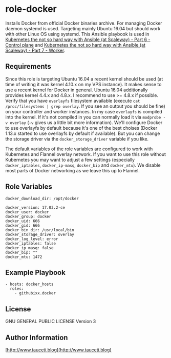 role-docker
===========

Installs Docker from official Docker binaries archive. For managing Docker daemon systemd is used. Targeting mainly Ubuntu 16.04 but should work with other Linux OS using systemd. This Ansible playbook is used in [Kubernetes the not so hard way with Ansible (at Scaleway) - Part 6 - Control plane](https://www.tauceti.blog/post/kubernetes-the-not-so-hard-way-with-ansible-at-scaleway-part-6/) and [Kubernetes the not so hard way with Ansible (at Scaleway) - Part 7 - Worker](https://www.tauceti.blog/post/kubernetes-the-not-so-hard-way-with-ansible-at-scaleway-part-7/).

Requirements
------------

Since this role is targeting Ubuntu 16.04 a recent kernel should be used (at time of writing it was kernel 4.10.x on my VPS instance). It makes sense to use a recent kernel for Docker in general. Ubuntu 16.04 additionally provides kernel 4.4.x and 4.8.x. I recommend to use >= 4.8.x if possible. Verify that you have `overlayfs` filesystem available (execute `cat /proc/filesystems | grep overlay`. If you see an output you should be fine) on your controller and worker instances. In my case `overlayfs` is compiled into the kernel. If it's not compiled in you can normally load it via `modprobe -v overlay` (`-v` gives us a little bit more information). We'll configure Docker to use overlayfs by default because it's one of the best choises (Docker 1.13.x started to use overlayfs by default if available). But you can change the storage driver via the `docker_storage_driver` variable if you like.

The default variables of the role variables are configured to work with Kubernetes and Flannel overlay network. If you want to use this role without Kubernetes you may want to adjust a few settings (especially `docker_iptables`, `docker_ip-masq`, `docker_bip` and `docker_mtu`). We disable most parts of Docker networking as we leave this up to Flannel.

Role Variables
--------------

```
docker_download_dir: /opt/docker

docker_version: 17.03.2-ce
docker_user: docker
docker_group: docker
docker_uid: 666
docker_gid: 666
docker_bin_dir: /usr/local/bin
docker_storage_driver: overlay
docker_log_level: error
docker_iptables: false
docker_ip_masq: false
docker_bip: ""
docker_mtu: 1472
```

Example Playbook
----------------

```
- hosts: docker_hosts
  roles:
    - githubixx.docker
```

License
-------

GNU GENERAL PUBLIC LICENSE Version 3

Author Information
------------------

[http://www.tauceti.blog](http://www.tauceti.blog)
